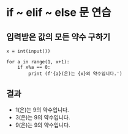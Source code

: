 # if ~ elif ~ else 문 연습
## 입력받은 값의 모든 약수 구하기

```
x = int(input())

for a in range(1, x+1):
    if x%a == 0:
        print (f'{a}(은)는 {x}의 약수입니다.')
```
## 결과
* 1(은)는 9의 약수입니다.
* 3(은)는 9의 약수입니다.
* 9(은)는 9의 약수입니다.
